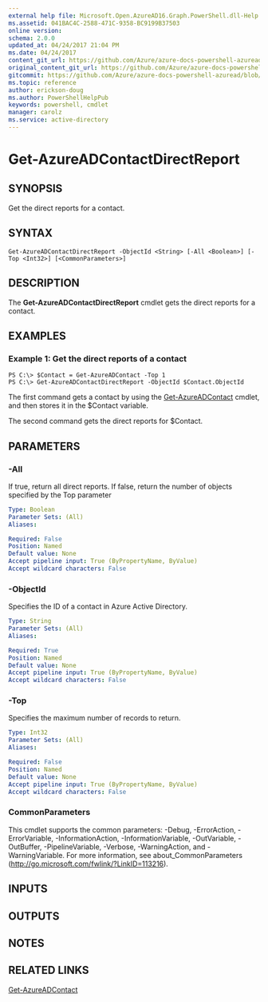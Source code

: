 ```yaml
---
external help file: Microsoft.Open.AzureAD16.Graph.PowerShell.dll-Help.xml
ms.assetid: 041BAC4C-2588-471C-9358-BC9199B37503
online version:
schema: 2.0.0
updated_at: 04/24/2017 21:04 PM
ms.date: 04/24/2017
content_git_url: https://github.com/Azure/azure-docs-powershell-azuread/blob/master/Azure%20AD%20Cmdlets/AzureAD/v2.1/Get-AzureADContactDirectReport.md
original_content_git_url: https://github.com/Azure/azure-docs-powershell-azuread/blob/master/Azure%20AD%20Cmdlets/AzureAD/v2.1/Get-AzureADContactDirectReport.md
gitcommit: https://github.com/Azure/azure-docs-powershell-azuread/blob/58dbfa14efee8bd6121cb76044ff15751eaab5bc
ms.topic: reference
author: erickson-doug
ms.author: PowerShellHelpPub
keywords: powershell, cmdlet
manager: carolz
ms.service: active-directory
---
```


# Get-AzureADContactDirectReport

## SYNOPSIS
Get the direct reports for a contact.

## SYNTAX

```
Get-AzureADContactDirectReport -ObjectId <String> [-All <Boolean>] [-Top <Int32>] [<CommonParameters>]
```

## DESCRIPTION
The **Get-AzureADContactDirectReport** cmdlet gets the direct reports for a contact.

## EXAMPLES

### Example 1: Get the direct reports of a contact
```
PS C:\> $Contact = Get-AzureADContact -Top 1
PS C:\> Get-AzureADContactDirectReport -ObjectId $Contact.ObjectId
```

The first command gets a contact by using the [Get-AzureADContact](./Get-AzureADContact.md) cmdlet, and then stores it in the $Contact variable.

The second command gets the direct reports for $Contact.

## PARAMETERS

### -All
If true, return all direct reports. If false, return the number of objects specified by the Top parameter

```yaml
Type: Boolean
Parameter Sets: (All)
Aliases: 

Required: False
Position: Named
Default value: None
Accept pipeline input: True (ByPropertyName, ByValue)
Accept wildcard characters: False
```

### -ObjectId
Specifies the ID of a contact in Azure Active Directory.

```yaml
Type: String
Parameter Sets: (All)
Aliases: 

Required: True
Position: Named
Default value: None
Accept pipeline input: True (ByPropertyName, ByValue)
Accept wildcard characters: False
```

### -Top
Specifies the maximum number of records to return.

```yaml
Type: Int32
Parameter Sets: (All)
Aliases: 

Required: False
Position: Named
Default value: None
Accept pipeline input: True (ByPropertyName, ByValue)
Accept wildcard characters: False
```

### CommonParameters
This cmdlet supports the common parameters: -Debug, -ErrorAction, -ErrorVariable, -InformationAction, -InformationVariable, -OutVariable, -OutBuffer, -PipelineVariable, -Verbose, -WarningAction, and -WarningVariable. For more information, see about_CommonParameters (http://go.microsoft.com/fwlink/?LinkID=113216).

## INPUTS

## OUTPUTS

## NOTES

## RELATED LINKS

[Get-AzureADContact](./Get-AzureADContact.md)
